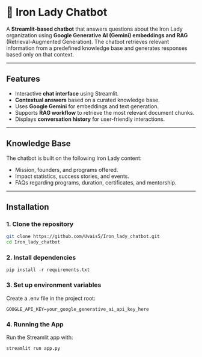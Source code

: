 # 📄 Iron Lady Chatbot

A **Streamlit-based chatbot** that answers questions about the Iron Lady organization using **Google Generative AI (Gemini) embeddings and RAG** (Retrieval-Augmented Generation). The chatbot retrieves relevant information from a predefined knowledge base and generates responses based only on that context.

---

## Features

- Interactive **chat interface** using Streamlit.
- **Contextual answers** based on a curated knowledge base.
- Uses **Google Gemini** for embeddings and text generation.
- Supports **RAG workflow** to retrieve the most relevant document chunks.
- Displays **conversation history** for user-friendly interactions.

---

## Knowledge Base

The chatbot is built on the following Iron Lady content:

- Mission, founders, and programs offered.
- Impact statistics, success stories, and events.
- FAQs regarding programs, duration, certificates, and mentorship.

---

## Installation

### 1. Clone the repository

```bash
git clone https://github.com/Uvais5/Iron_lady_chatbot.git
cd Iron_lady_chatbot
```
### 2. Install dependencies
```
pip install -r requirements.txt
```
### 3. Set up environment variables

Create a .env file in the project root:
```
GOOGLE_API_KEY=your_google_generative_ai_api_key_here
```
### 4. Running the App

Run the Streamlit app with:
```
streamlit run app.py
```
